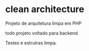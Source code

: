 # clean architecture


Projeto de arquitetura limpa em PHP

todo projeto voltado para backend

Testes e estrutras limpa.

